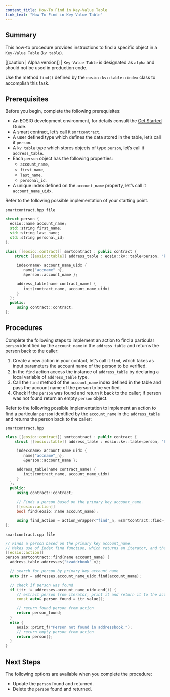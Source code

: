 ```yaml
---
content_title: How-To Find in Key-Value Table
link_text: "How-To Find in Key-Value Table"
---
```


## Summary

This how-to procedure provides instructions to find a specific object in a `Key-Value Table` (`kv table`).

[[caution | Alpha version]]
| `Key-Value Table` is designated as `alpha` and should not be used in production code.

Use the method  `find()` defined by the `eosio::kv::table::index` class to accomplish this task.

## Prerequisites

Before you begin, complete the following prerequisites:

* An EOSIO development environment, for details consult the [Get Started](https://developers.eos.io/welcome/latest/getting-started/development-environment/introduction) Guide.
* A smart contract, let’s call it `smrtcontract`.
* A user defined type which defines the data stored in the table, let’s call it `person`.
* A `kv table` type which stores objects of type `person`, let’s call it `address_table`.
* Each `person` object has the following properties:
  * `account_name`,
  * `first_name`,
  * `last_name`,
  * `personal_id`.
* A unique index defined on the `account_name` property, let’s call it `account_name_uidx`.

Refer to the following possible implementation of your starting point.

`smartcontract.hpp file`

```cpp
struct person {
  eosio::name account_name;
  std::string first_name;
  std::string last_name;
  std::string personal_id;
};

class [[eosio::contract]] smrtcontract : public contract {
    struct [[eosio::table]] address_table : eosio::kv::table<person, "kvaddrbook"_n> {

     index<name> account_name_uidx {
        name{"accname"_n},
        &person::account_name };

     address_table(name contract_name) {
        init(contract_name, account_name_uidx)
     }
  };
  public:
     using contract::contract;
};
```

## Procedures

Complete the following steps to implement an action to find a particular `person` identified by the `account_name` in the `address_table` and returns the person back to the caller:

1. Create a new action in your contact, let’s call it `find`, which takes as input parameters the account name of the person to be verified.
2. In the `find` action access the instance of `address_table` by declaring a local variable of `address_table` type.
3. Call the `find` method of the `account_name` index defined in the table and pass the account name of the person to be verified.
4. Check if the `person` was found and return it back to the caller; if person was not found return an empty `person` object.

Refer to the following possible implementation to implement an action to find a particular `person` identified by the `account_name` in the `address_table` and returns the person back to the caller:

`smartcontract.hpp`

```cpp
class [[eosio::contract]] smrtcontract : public contract {
    struct [[eosio::table]] address_table : eosio::kv::table<person, "kvaddrbook"_n> {

     index<name> account_name_uidx {
        name{"accname"_n},
        &person::account_name };

     address_table(name contract_name) {
        init(contract_name, account_name_uidx)
     }
  };
  public:
     using contract::contract;

     // Finds a person based on the primary key account_name.
     [[eosio::action]]
     bool find(eosio::name account_name);

     using find_action = action_wrapper<"find"_n, &smrtcontract::find>;
};
```

`smartcontract.cpp file`

```cpp
// Finds a person based on the primary key account_name.
// Makes use of index find function, which returns an iterator, and then uses iterator value.
[[eosio::action]]
person smrtcontract::find(name account_name) {
  address_table addresses{"kvaddrbook"_n};

  // search for person by primary key account_name
  auto itr = addresses.account_name_uidx.find(account_name);

  // check if person was found
  if (itr != addresses.account_name_uidx.end()) {
     // extract person from iterator, print it and return it to the action sender
     const auto& person_found = itr.value();

     // return found person from action
     return person_found;
  }
  else {
     eosio::print_f("Person not found in addressbook.");
     // return empty person from action
     return person{};
  }
}
```

## Next Steps

The following options are available when you complete the procedure:

* Update the `person` found and returned.
* Delete the `person` found and returned.
